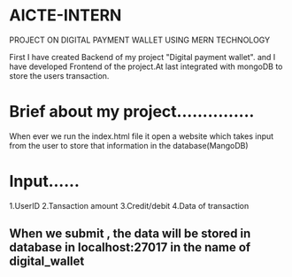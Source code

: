 # AICTE-INTERN
PROJECT ON DIGITAL PAYMENT WALLET USING MERN TECHNOLOGY

First I have created Backend of my project "Digital payment wallet".
and I have developed Frontend of the project.At last integrated with mongoDB to store the users transaction.
# Brief about my project...............
When ever we run the index.html file it open a website which takes input from the user to store that information in the database(MangoDB)
# Input......
1.UserID
2.Tansaction amount 
3.Credit/debit
4.Data of transaction
## When we submit , the data will be stored in database in localhost:27017 in the name of digital_wallet
